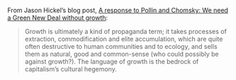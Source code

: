 From Jason Hickel’s blog post, [A response to Pollin and Chomsky: We need a Green New Deal without growth](https://www.jasonhickel.org/blog/2020/10/19/we-need-a-green-new-deal-without-growth):

>Growth is ultimately a kind of propaganda term; it takes processes of extraction, commodification and elite accumulation, which are quite often destructive to human communities and to ecology, and sells them as natural, good and common-sense (who could possibly be against growth?). The language of growth is the bedrock of capitalism’s cultural hegemony.